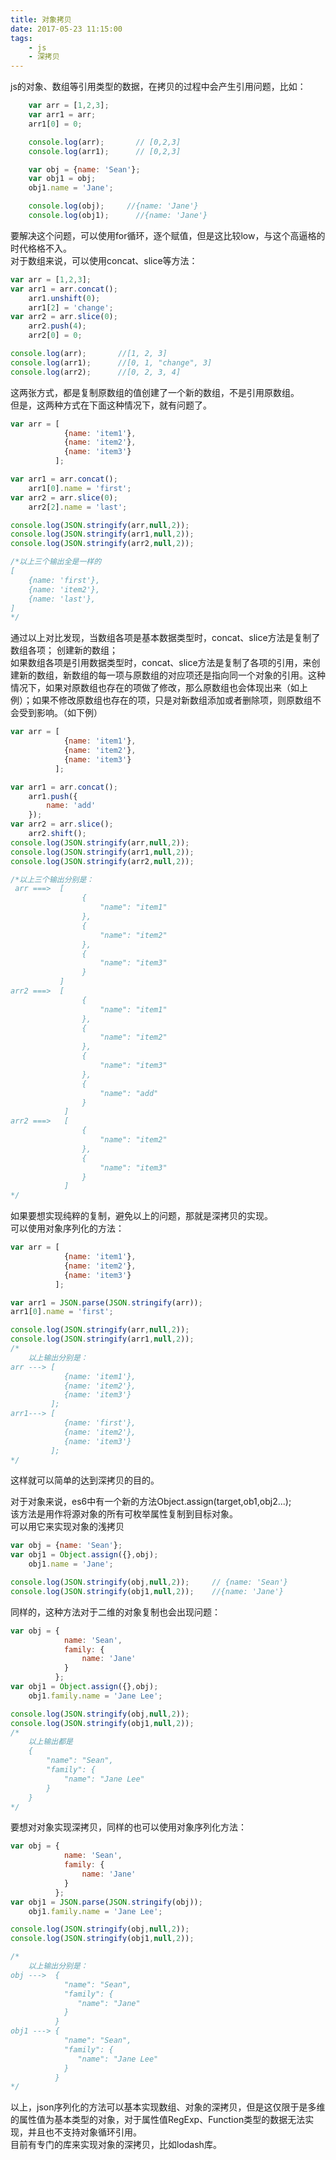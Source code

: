```yaml
---
title: 对象拷贝
date: 2017-05-23 11:15:00
tags: 
    - js
    - 深拷贝
---
```

js的对象、数组等引用类型的数据，在拷贝的过程中会产生引用问题，比如：
```js
    var arr = [1,2,3];
    var arr1 = arr;
    arr1[0] = 0;

    console.log(arr);       // [0,2,3]
    console.log(arr1);      // [0,2,3]

    var obj = {name: 'Sean'};
    var obj1 = obj;
    obj1.name = 'Jane';

    console.log(obj);     //{name: 'Jane'}
    console.log(obj1);      //{name: 'Jane'}

```
<!-- more -->

要解决这个问题，可以使用for循环，逐个赋值，但是这比较low，与这个高逼格的时代格格不入。      
对于数组来说，可以使用concat、slice等方法：
```js
var arr = [1,2,3];
var arr1 = arr.concat();
    arr1.unshift(0);
    arr1[2] = 'change';
var arr2 = arr.slice(0);
    arr2.push(4);
    arr2[0] = 0;

console.log(arr);       //[1, 2, 3]
console.log(arr1);      //[0, 1, "change", 3]
console.log(arr2);      //[0, 2, 3, 4]
```
这两张方式，都是复制原数组的值创建了一个新的数组，不是引用原数组。      
但是，这两种方式在下面这种情况下，就有问题了。
```js
var arr = [
            {name: 'item1'},
            {name: 'item2'},
            {name: 'item3'}
          ];

var arr1 = arr.concat();
    arr1[0].name = 'first';
var arr2 = arr.slice(0);
    arr2[2].name = 'last';

console.log(JSON.stringify(arr,null,2));
console.log(JSON.stringify(arr1,null,2));
console.log(JSON.stringify(arr2,null,2));

/*以上三个输出全是一样的
[
    {name: 'first'},
    {name: 'item2'},
    {name: 'last'},
]
*/
```

通过以上对比发现，当数组各项是基本数据类型时，concat、slice方法是复制了数组各项； 创建新的数组；      
如果数组各项是引用数据类型时，concat、slice方法是复制了各项的引用，来创建新的数组，新数组的每一项与原数组的对应项还是指向同一个对象的引用。这种情况下，如果对原数组也存在的项做了修改，那么原数组也会体现出来（如上例）；如果不修改原数组也存在的项，只是对新数组添加或者删除项，则原数组不会受到影响。（如下例）    
```js
var arr = [
            {name: 'item1'},
            {name: 'item2'},
            {name: 'item3'}
          ];

var arr1 = arr.concat();
    arr1.push({
        name: 'add'
    });
var arr2 = arr.slice();
    arr2.shift();
console.log(JSON.stringify(arr,null,2));
console.log(JSON.stringify(arr1,null,2));
console.log(JSON.stringify(arr2,null,2));

/*以上三个输出分别是：
 arr ===>  [
                {
                    "name": "item1"
                },
                {
                    "name": "item2"
                },
                {
                    "name": "item3"
                }
           ]
arr2 ===>  [
                {
                    "name": "item1"
                },
                {
                    "name": "item2"
                },
                {
                    "name": "item3"
                },
                {
                    "name": "add"
                }
            ]
arr2 ===>   [
                {
                    "name": "item2"
                },
                {
                    "name": "item3"
                }
            ]
*/
```
如果要想实现纯粹的复制，避免以上的问题，那就是深拷贝的实现。    
可以使用对象序列化的方法：
```js
var arr = [
            {name: 'item1'},
            {name: 'item2'},
            {name: 'item3'}
          ];

var arr1 = JSON.parse(JSON.stringify(arr));
arr1[0].name = 'first';

console.log(JSON.stringify(arr,null,2));
console.log(JSON.stringify(arr1,null,2)); 
/*
    以上输出分别是：
arr ---> [
            {name: 'item1'},
            {name: 'item2'},
            {name: 'item3'}
         ];
arr1---> [
            {name: 'first'},
            {name: 'item2'},
            {name: 'item3'}
         ];
*/
```
这样就可以简单的达到深拷贝的目的。


对于对象来说，es6中有一个新的方法Object.assign(target,ob1,obj2...);     
该方法是用作将源对象的所有可枚举属性复制到目标对象。     
可以用它来实现对象的浅拷贝
```js
var obj = {name: 'Sean'};
var obj1 = Object.assign({},obj);
    obj1.name = 'Jane';

console.log(JSON.stringify(obj,null,2));     // {name: 'Sean'}
console.log(JSON.stringify(obj1,null,2));    //{name: 'Jane'}
```   
同样的，这种方法对于二维的对象复制也会出现问题：    
```js
var obj = {
            name: 'Sean',
            family: {
                name: 'Jane'
            }
          };
var obj1 = Object.assign({},obj);
    obj1.family.name = 'Jane Lee';

console.log(JSON.stringify(obj,null,2));    
console.log(JSON.stringify(obj1,null,2));
/*
    以上输出都是
    {
        "name": "Sean",
        "family": {
            "name": "Jane Lee"
        }
    }
*/     
```
要想对对象实现深拷贝，同样的也可以使用对象序列化方法：
```js
var obj = {
            name: 'Sean',
            family: {
                name: 'Jane'
            }
          };
var obj1 = JSON.parse(JSON.stringify(obj));
    obj1.family.name = 'Jane Lee';  

console.log(JSON.stringify(obj,null,2));    
console.log(JSON.stringify(obj1,null,2));  

/*
    以上输出分别是：
obj --->  {
            "name": "Sean",
            "family": {
               "name": "Jane"
            }
          }
obj1 ---> {
            "name": "Sean",
            "family": {
               "name": "Jane Lee"
            }
          }
*/
```

以上，json序列化的方法可以基本实现数组、对象的深拷贝，但是这仅限于是多维的属性值为基本类型的对象，对于属性值RegExp、Function类型的数据无法实现，并且也不支持对象循环引用。     
目前有专门的库来实现对象的深拷贝，比如lodash库。

